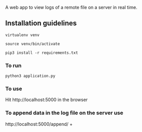 A web app to view logs of a remote file on a server in real time.

## Installation guidelines
```
virtualenv venv
```
```
source venv/bin/activate
```
```
pip3 install -r requirements.txt
```
### To run
```
python3 application.py
```
### To use
Hit http://localhost:5000 in the browser
### To append data in the log file on the server use
http://localhost:5000/append/ + <text>
